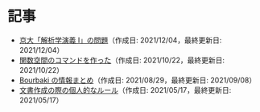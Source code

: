 # 記事

* [京大「解析学演義 I」の問題](articles/engi.md)（作成日: 2021/12/04，最終更新日: 2021/12/04）
* [関数空間のコマンドを作った](articles/funcspace-cmd.md)（作成日: 2021/10/22，最終更新日: 2021/10/22）
* [Bourbaki の情報まとめ](articles/bourbaki.md)（作成日: 2021/08/29，最終更新日: 2021/09/08）
* [文書作成の際の個人的なルール](articles/doc-rules.md)（作成日: 2021/05/17，最終更新日: 2021/05/17）
